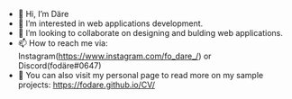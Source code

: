 - 👋 Hi, I’m Däre
- 👀 I’m interested in web applications development.
- 💞️ I’m looking to collaborate on designing and bulding web applications.
- 📫 How to reach me via: Instagram(https://www.instagram.com/fo_dare_/) or Discord(fodäre#0647)
- 🔗 You can also visit my personal page to read more on my sample projects: https://fodare.github.io/CV/

<!---
fodare/fodare is a ✨ special ✨ repository because its `README.md` (this file) appears on your GitHub profile.
You can click the Preview link to take a look at your changes.
--->
 
